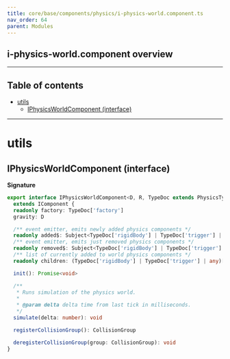 ```yaml
---
title: core/base/components/physics/i-physics-world.component.ts
nav_order: 64
parent: Modules
---
```


## i-physics-world.component overview

---

<h2 class="text-delta">Table of contents</h2>

- [utils](#utils)
  - [IPhysicsWorldComponent (interface)](#iphysicsworldcomponent-interface)

---

# utils

## IPhysicsWorldComponent (interface)

**Signature**

```ts
export interface IPhysicsWorldComponent<D, R, TypeDoc extends PhysicsTypeDocRepo<D, R> = PhysicsTypeDocRepo<D, R>>
  extends IComponent {
  readonly factory: TypeDoc['factory']
  gravity: D

  /** event emitter, emits newly added physics components */
  readonly added$: Subject<TypeDoc['rigidBody'] | TypeDoc['trigger'] | any>
  /** event emitter, emits just removed physics components */
  readonly removed$: Subject<TypeDoc['rigidBody'] | TypeDoc['trigger'] | any>
  /** list of currently added to world physics components */
  readonly children: (TypeDoc['rigidBody'] | TypeDoc['trigger'] | any)[]

  init(): Promise<void>

  /**
   * Runs simulation of the physics world.
   *
   * @param delta delta time from last tick in milliseconds.
   */
  simulate(delta: number): void

  registerCollisionGroup(): CollisionGroup

  deregisterCollisionGroup(group: CollisionGroup): void
}
```
